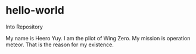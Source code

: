 # hello-world
Into Repository

My name is Heero Yuy. I am the pilot of Wing Zero. 
My mission is operation meteor. That is the reason for my existence. 

